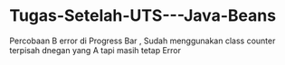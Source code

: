 # Tugas-Setelah-UTS---Java-Beans

Percobaan B error di Progress Bar , Sudah menggunakan class counter terpisah dnegan yang A tapi masih tetap Error
